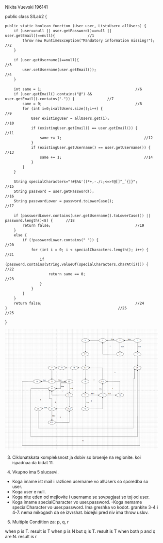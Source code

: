 Nikita Vuevski 196141

public class SILab2 {

    public static boolean function (User user, List<User> allUsers) {
        if (user==null || user.getPassword()==null || user.getEmail()==null){				//1
            throw new RuntimeException("Mandatory information missing!");				//2
        }

        if (user.getUsername()==null){									//3
            user.setUsername(user.getEmail());								//4
        }

        int same = 1;											//6
        if (user.getEmail().contains("@") && user.getEmail().contains(".")) {				//7
            same = 0;											//8
            for (int i=0;i<allUsers.size();i++) {							//9
                User existingUser = allUsers.get(i);							//10
                if (existingUser.getEmail() == user.getEmail()) {					//11
                    same += 1;										//12
                }
                if (existingUser.getUsername() == user.getUsername()) {					//13
                    same += 1;										//14
                }
            }
        }

        String specialCharacters="!#$%&'()*+,-./:;<=>?@[]^_`{|}";					//15
        String password = user.getPassword();								//16
        String passwordLower = password.toLowerCase();							//17

        if (passwordLower.contains(user.getUsername().toLowerCase()) || password.length()<8) {		//18
            return false;										//19
        }
        else {
            if (!passwordLower.contains(" ")) {								//20
                for (int i = 0; i < specialCharacters.length(); i++) {					//21
                    if (password.contains(String.valueOf(specialCharacters.charAt(i)))) {		//22
                        return same == 0;								//23
                    }
                }																					
            }																						
        }																							
        return false;											//24													
    }													//25											//25																						

}


![controlflowgraph](cfGraph.png)

3. Ciklonatskata kompleksnost ja dobiv so broenje na regionite. koi ispadnaa da bidat 11.

4. Vkupno ima 5 slucaevi. 
- Koga imame ist mail i razlicen username vo allUsers so sporedba so user.
- Koga user e null.
- Koga nite eden od mejlovite i username se sovpagjaat so toj od user.
- Koga imame specialCharacter vo user.password.
-Koga nemame specialCharacter vo user.password.
Ima greshka vo kodot. grankite 3-4 i 4-7. nema mikogash da se izvrshat. bidejki pred niv ima throw uslov. 
5. Multiple Condition za: p, q, r

when p is T. result is T
when p is N but q is T. result is T
when both p and q are N. result is r
